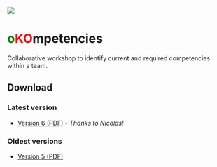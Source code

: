 ![](./resources/pictures/kompetencies.png)

# <span style="color:green;">o</span><span style="color:red;">KO</span>mpetencies

Collaborative workshop to identify current and required competencies within a team.

## Download

### Latest version

- [Version 6 (PDF)](./versions/06/inagua-kompetences-06.pdf) - _Thanks to Nicolas!_

### Oldest versions

- [Version 5 (PDF)](./versions/05/inagua-kompetences-05.pdf)
